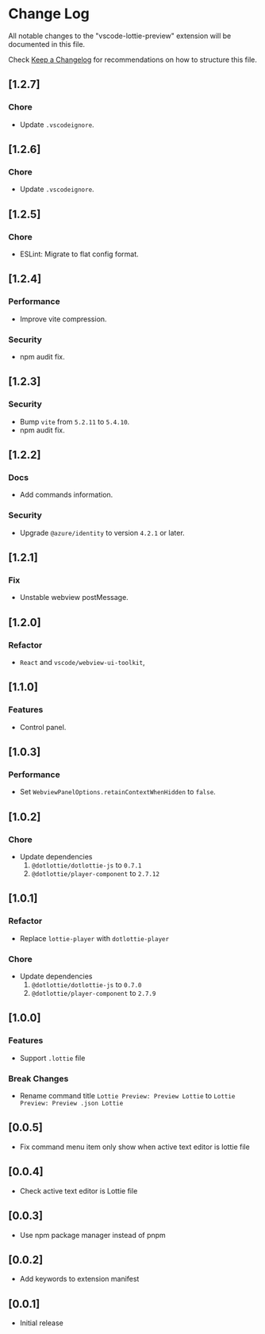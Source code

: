 # Change Log

All notable changes to the "vscode-lottie-preview" extension will be documented in this file.

Check [Keep a Changelog](http://keepachangelog.com/) for recommendations on how to structure this file.

## [1.2.7]

### Chore

- Update `.vscodeignore`.

## [1.2.6]

### Chore

- Update `.vscodeignore`.

## [1.2.5]

### Chore

- ESLint: Migrate to flat config format.

## [1.2.4]

### Performance

- Improve vite compression.

### Security

- npm audit fix.

## [1.2.3]

### Security

- Bump `vite` from `5.2.11` to `5.4.10`.
- npm audit fix.

## [1.2.2]

### Docs

- Add commands information.

### Security

- Upgrade `@azure/identity` to version `4.2.1` or later.

## [1.2.1]

### Fix

- Unstable webview postMessage.

## [1.2.0]

### Refactor

- `React` and `vscode/webview-ui-toolkit`,

## [1.1.0]

### Features

- Control panel.

## [1.0.3]

### Performance

- Set `WebviewPanelOptions.retainContextWhenHidden` to `false`.

## [1.0.2]

### Chore

- Update dependencies
  1. `@dotlottie/dotlottie-js` to `0.7.1`
  2. `@dotlottie/player-component` to `2.7.12`

## [1.0.1]

### Refactor

- Replace `lottie-player` with `dotlottie-player`

### Chore

- Update dependencies
  1. `@dotlottie/dotlottie-js` to `0.7.0`
  2. `@dotlottie/player-component` to `2.7.9`

## [1.0.0]

### Features

- Support `.lottie` file

### Break Changes

- Rename command title `Lottie Preview: Preview Lottie` to `Lottie Preview: Preview .json Lottie`

## [0.0.5]

- Fix command menu item only show when active text editor is lottie file

## [0.0.4]

- Check active text editor is Lottie file

## [0.0.3]

- Use npm package manager instead of pnpm

## [0.0.2]

- Add keywords to extension manifest

## [0.0.1]

- Initial release
